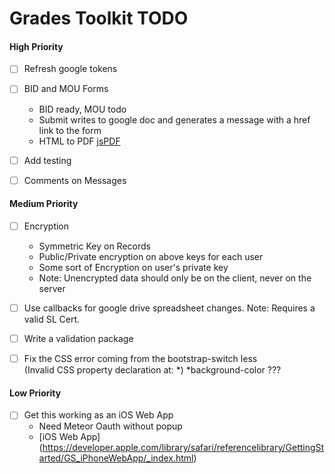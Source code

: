 Grades Toolkit TODO
===================

#### High Priority

- [ ] Refresh google tokens

- [ ] BID and MOU Forms
	* BID ready, MOU todo
	* Submit writes to google doc and generates a message with a href link to the form
	* HTML to PDF [jsPDF](https://github.com/MrRio/jsPDF)

- [ ] Add testing

- [ ] Comments on Messages


#### Medium Priority

- [ ] Encryption
    * Symmetric Key on Records
    * Public/Private encryption on above keys for each user
    * Some sort of Encryption on user's private key
    * Note: Unencrypted data should only be on the client, never on the server

- [ ] Use callbacks for google drive spreadsheet changes.  Note: Requires a valid SL Cert.  $$$$

- [ ] Write a validation package

- [ ] Fix the CSS error coming from the bootstrap-switch less  
      (Invalid CSS property declaration at: *)  *background-color  ???

#### Low Priority 

- [ ] Get this working as an iOS Web App
	* Need Meteor Oauth without popup 
	* [iOS Web App] (https://developer.apple.com/library/safari/referencelibrary/GettingStarted/GS_iPhoneWebApp/_index.html)



